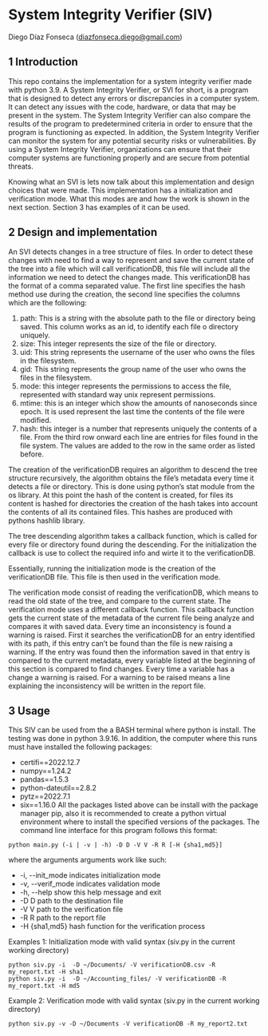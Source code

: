 # **System Integrity Verifier (SIV)**

Diego Díaz Fonseca ([diazfonseca.diego@gmail.com](diazfonseca.diego@gmail.com))

## 1 Introduction
This repo contains the implementation for a system integrity verifier made with python 3.9. A System Integrity Verifier, or SVI for short, is a program that is designed to detect any errors or discrepancies in a computer system. It can detect any issues with the code, hardware, or data that may be present in the system. The System Integrity Verifier can also compare the results of the program to predetermined criteria in order to ensure that the program is functioning as expected. In addition, the System Integrity Verifier can monitor the system for any potential security risks or vulnerabilities. By using a System Integrity Verifier, organizations can ensure that their computer systems are functioning properly and are secure from potential threats.

Knowing what an SVI is lets now talk about this implementation and design choices that were made. This implementation has a initialization and verification mode. What this modes are and how the work is shown in the next section. Section 3 has examples of it can be used.

## 2 Design and implementation
An SVI detects changes in a tree structure of files. In order to detect these changes with need to find a way to represent and save the current state of the tree into a file which will call verificationDB, this file will include all the information we need to detect the changes made. This verificationDB has the format of a comma separated value. The first line specifies the hash method use during the creation, the second line specifies the columns which are the following:
1. path: This is a string with the absolute path to the file or directory being saved. This column works as an id, to identify each file o directory uniquely.
1. size: This integer represents the size of the file or directory.
1. uid: This string represents the username of the user who owns the files in the filesystem.
1. gid: This string represents the group name of the user who owns the files in the filesystem.
1. mode: this integer represents the permissions to access the file, represented with standard way unix represent permissions.
1. mtime: this is an integer which show the amounts of nanoseconds since epoch. It is used represent the last time the contents of the file were modified.
1. hash: this integer is a number that represents uniquely the contents of a file.
From the third row onward each line are entries for files found in the file system. The values are added to the row in the same order as listed before. 

The creation of the verificationDB requires an algorithm to descend the tree structure recursively, the algorithm obtains the file’s metadata every time it detects a file or directory. This is done using python’s stat module from the os library. At this point the hash of the content is created, for files its content is hashed for directories the creation of the hash takes into account the contents of all its contained files. This hashes are produced with pythons hashlib library.

The tree descending algorithm takes a callback function, which is called for every file or directory found during the descending. For the initialization the callback is use to collect the required info and wirte it to the verificationDB.

Essentially, running the initialization mode is the creation of the verificationDB file. This file is then used in the verification mode.

The verification mode consist of reading the verificationDB, which means to read the old state of the tree, and compare to the current state. The verification mode uses a different callback  function. This callback function gets the current state of the metadata of the current file being analyze and compares it with saved data. Every time an inconsistency is found a warning is raised. First it searches the verificationDB for an entry identified with its path, if this entry can’t be found than the file is new raising a warning. If the entry was found then the information saved in that entry is compared to the current metadata, every variable listed at the beginning of this section is compared to find changes. Every time a variable has a change a warning is raised. For a warning to be raised means a line explaining the inconsistency will be written in the report file.

## 3 Usage
This SIV can be used from the a BASH terminal where python is install. The testing was done in python 3.9.16. In addition, the computer where this runs must have installed the following packages: 
* certifi==2022.12.7
* numpy==1.24.2
* pandas==1.5.3
* python-dateutil==2.8.2
* pytz==2022.7.1
* six==1.16.0
All the packages listed above can be install with the package manager pip, also it is recommended to create a python virtual environment where to install the specified versions of the packages. 
The command line interface for this program follows this format:
```
python main.py (-i | -v | -h) -D D -V V -R R [-H {sha1,md5}]
```
where the arguments arguments work like such:
* -i, --init_mode   indicates initialization mode
* -v, --verif_mode  indicates validation mode
* -h, --help        show this help message and exit
* -D D              path to the destination file
* -V V              path to the verification file
* -R R              path to the report file
* -H {sha1,md5}     hash function for the verification process

Examples 1: Initialization mode with valid syntax (siv.py in the current working directory)
```
python siv.py -i  -D ~/Documents/ -V verificationDB.csv -R my_report.txt -H sha1
python siv.py -i  -D ~/Accounting_files/ -V verificationDB -R my_report.txt -H md5
```

Example 2: Verification mode with valid syntax (siv.py in the current working directory)
```
python siv.py -v -D ~/Documents -V verificationDB -R my_report2.txt
```
